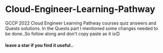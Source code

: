 # Cloud-Engineer-Learning-Pathway
GCCP 2022 Cloud Engineer Learning Pathway courses quiz answers and Quests solutions.
In the Quests part I mentioned some changes needed to be done..So follow along and don't copy paste as it is🙃
#### leave a star if you find it useful..
